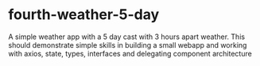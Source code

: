 # fourth-weather-5-day
A simple weather app with a 5 day cast with 3 hours apart weather. This should demonstrate simple skills in building a small webapp and working with axios, state, types, interfaces and delegating component architecture

